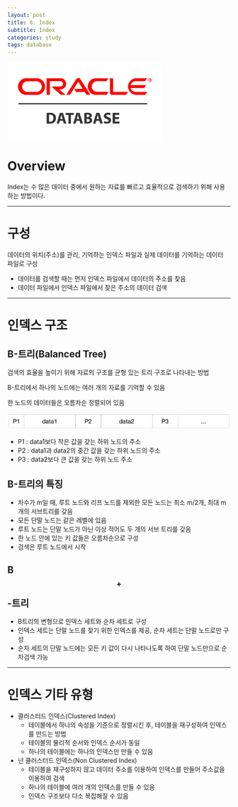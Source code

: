 ```yaml
---
layout: post
title: 6. Index
subtitle: Index
categories: study
tags: database
---
```


![db](/assets/img/logo/oracledb_logo.png)

# Overview

Index는 수 많은 데이터 중에서 원하는 자료를 빠르고 효율적으로 검색하기 위해 사용하는 방법이다.

***

# 구성

데이터의 위치(주소)를 관리, 기억하는 인덱스 파일과 실제 데이터를 기억하는 데이터 파일로 구성
  * 데이터를 검색할 때는 먼저 인덱스 파일에서 데이터의 주소를 찾음
  * 데이터 파일에서 인덱스 파일에서 찾은 주소의 데이터 검색

***

# 인덱스 구조

## B-트리(Balanced Tree)

검색의 효율을 높이기 위해 자료의 구조를 균형 있는 트리 구조로 나타내는 방법

B-트리에서 하나의 노드에는 여러 개의 자료를 기억할 수 있음

한 노드의 데이터들은 오름차순 정렬되어 있음  

![node](/assets/img/study/db/190923_fig_003.png "node")

* P1 : data1보다 작은 값을 갖는 하위 노드의 주소
* P2 : data1과 data2의 중간 값을 갖는 하위 노드의 주소
* P3 : data2보다 큰 값을 갖는 하위 노드 주소

## B-트리의 특징
- 차수가 m일 때, 루트 노드와 리프 노드를 제외한 모든 노드는 최소 m/2개, 최대 m개의 서브트리를 갖음  
- 모든 단말 노드는 같은 레벨에 있음  
- 루트 노드는 단말 노드가 아닌 이상 적어도 두 개의 서브 트리를 갖음  
- 한 노드 안에 있는 키 값들은 오름차순으로 구성  
- 검색은 루트 노드에서 시작

## B$$^{+}$$-트리
* B트리의 변형으로 인덱스 세트와 순차 세트로 구성
* 인덱스 세트는 단말 노드를 찾기 위한 인덱스를 제공, 순차 세트는 단말 노드로만 구성
* 순차 세트의 단말 노드에는 모든 키 값이 다시 나타나도록 하여 단말 노드만으로 순차검색 가능

***

# 인덱스 기타 유형
- 클러스터드 인덱스(Clustered Index)
  * 테이블에서 하나의 속성을 기준으로 정렬시킨 후, 테이블을 재구성하여 인덱스를 만드는 방법
  * 테이블의 물리적 순서와 인덱스 순서가 동일
  * 하나의 테이블에는 하나의 인덱스만 만들 수 있음
- 넌 클러스터드 인덱스(Non Clustered Index)
  * 테이블을 재구성하지 않고 데이터 주소를 이용하여 인덱스를 만들어 주소값을 이용하여 검색
  * 하나의 테이블에 여러 개의 인덱스를 만들 수 있음
  * 인덱스 구조보다 다소 복잡해질 수 있음